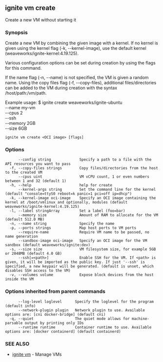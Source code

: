 ## ignite vm create

Create a new VM without starting it

### Synopsis


Create a new VM by combining the given image with a kernel. If no
kernel is given using the kernel flag (-k, --kernel-image), use the
default kernel (weaveworks/ignite-kernel:4.19.125).

Various configuration options can be set during creation by using
the flags for this command.

If the name flag (-n, --name) is not specified,
the VM is given a random name. Using the copy files
flag (-f, --copy-files), additional files/directories
can be added to the VM during creation with the syntax
/host/path:/vm/path.

Example usage:
	$ ignite create weaveworks/ignite-ubuntu \
		--name my-vm \
		--cpus 2 \
		--ssh \
		--memory 2GB \
		--size 6GB


```
ignite vm create <OCI image> [flags]
```

### Options

```
      --config string             Specify a path to a file with the API resources you want to pass
  -f, --copy-files strings        Copy files/directories from the host to the created VM
      --cpus uint                 VM vCPU count, 1 or even numbers between 1 and 32 (default 1)
  -h, --help                      help for create
      --kernel-args string        Set the command line for the kernel (default "console=ttyS0 reboot=k panic=1 pci=off ip=dhcp")
  -k, --kernel-image oci-image    Specify an OCI image containing the kernel at /boot/vmlinux and optionally, modules (default weaveworks/ignite-kernel:4.19.125)
  -l, --label stringArray         Set a label (foo=bar)
      --memory size               Amount of RAM to allocate for the VM (default 512.0 MB)
  -n, --name string               Specify the name
  -p, --ports strings             Map host ports to VM ports
      --require-name              Require VM name to be passed, no name generation
      --sandbox-image oci-image   Specify an OCI image for the VM sandbox (default weaveworks/ignite:dev)
  -s, --size size                 VM filesystem size, for example 5GB or 2048MB (default 4.0 GB)
      --ssh[=<path>]              Enable SSH for the VM. If <path> is given, it will be imported as the public key. If just '--ssh' is specified, a new keypair will be generated. (default is unset, which disables SSH access to the VM)
  -v, --volumes volume            Expose block devices from the host inside the VM
```

### Options inherited from parent commands

```
      --log-level loglevel      Specify the loglevel for the program (default info)
      --network-plugin plugin   Network plugin to use. Available options are: [cni docker-bridge] (default cni)
  -q, --quiet                   The quiet mode allows for machine-parsable output by printing only IDs
      --runtime runtime         Container runtime to use. Available options are: [docker containerd] (default containerd)
```

### SEE ALSO

* [ignite vm](ignite_vm.md)	 - Manage VMs

